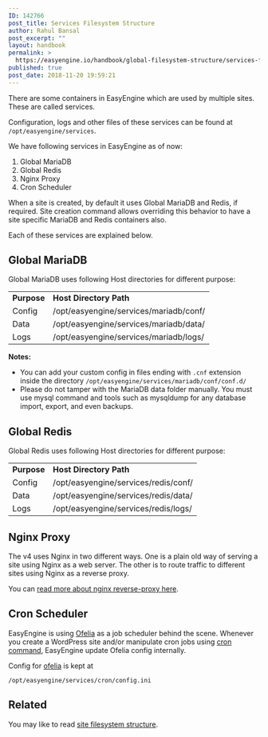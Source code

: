 ```yaml
---
ID: 142766
post_title: Services Filesystem Structure
author: Rahul Bansal
post_excerpt: ""
layout: handbook
permalink: >
  https://easyengine.io/handbook/global-filesystem-structure/services-filesystem-structure/
published: true
post_date: 2018-11-20 19:59:21
---
```

<!-- wp:paragraph -->
<p>There are some containers in EasyEngine which are used by multiple sites. These are called services. </p>
<!-- /wp:paragraph -->

<!-- wp:paragraph -->
<p>Configuration, logs and other files of these services can be found at <code>/opt/easyengine/services</code>.</p>
<!-- /wp:paragraph -->

<!-- wp:paragraph -->
<p>We have following services in EasyEngine as of now:</p>
<!-- /wp:paragraph -->

<!-- wp:list {"ordered":true} -->
<ol><li>Global MariaDB</li><li>Global Redis</li><li>Nginx Proxy</li><li>Cron Scheduler</li></ol>
<!-- /wp:list -->

<!-- wp:paragraph -->
<p>When a site is created, by default it uses Global MariaDB and Redis, if required. Site creation command allows overriding this behavior to have a <g class="gr_ gr_110 gr-alert gr_spell gr_inline_cards gr_run_anim ContextualSpelling ins-del multiReplace" id="110" data-gr-id="110">site specific</g>&nbsp;MariaDB and Redis containers also.&nbsp;</p>
<!-- /wp:paragraph -->

<!-- wp:paragraph -->
<p>Each of these services are explained below.</p>
<!-- /wp:paragraph -->

<!-- wp:heading -->
<h2>Global MariaDB</h2>
<!-- /wp:heading -->

<!-- wp:paragraph -->
<p>Global MariaDB uses following Host directories for different purpose:</p>
<!-- /wp:paragraph -->

<!-- wp:table {"hasFixedLayout":true} -->
<table class="wp-block-table has-fixed-layout"><tbody><tr><td><strong>Purpose</strong></td><td><strong>Host Directory Path</strong></td></tr><tr><td>Config</td><td>/opt/easyengine/services/mariadb/conf/</td></tr><tr><td>Data</td><td>/opt/easyengine/services/mariadb/data/</td></tr><tr><td>Logs</td><td>/opt/easyengine/services/mariadb/logs/</td></tr></tbody></table>
<!-- /wp:table -->

<!-- wp:paragraph -->
<p><strong>Notes:</strong></p>
<!-- /wp:paragraph -->

<!-- wp:list -->
<ul><li>You can add your custom config in files ending with <code>.cnf</code> extension inside the directory&nbsp;<code>/opt/easyengine/services/mariadb/conf/conf.d/</code></li><li>Please do not tamper with the MariaDB data folder manually. You must use mysql command and tools such as mysqldump for any database import, export, and even backups.</li></ul>
<!-- /wp:list -->

<!-- wp:heading -->
<h2>Global Redis</h2>
<!-- /wp:heading -->

<!-- wp:paragraph -->
<p>Global Redis uses following Host directories for different purpose:</p>
<!-- /wp:paragraph -->

<!-- wp:table {"hasFixedLayout":true} -->
<table class="wp-block-table has-fixed-layout"><tbody><tr><td><strong>Purpose</strong></td><td><strong>Host Directory Path</strong></td></tr><tr><td>Config</td><td>/opt/easyengine/services/redis/conf/</td></tr><tr><td>Data</td><td>/opt/easyengine/services/redis/data/</td></tr><tr><td>Logs</td><td>/opt/easyengine/services/redis/logs/</td></tr></tbody></table>
<!-- /wp:table -->

<!-- wp:heading -->
<h2>Nginx Proxy</h2>
<!-- /wp:heading -->

<!-- wp:paragraph -->
<p>The v4 uses Nginx in two different ways. One is a plain old way of serving a site using Nginx as a web server. The other is to route traffic to different sites using Nginx as a reverse proxy. </p>
<!-- /wp:paragraph -->

<!-- wp:paragraph -->
<p>You can <a href="https://easyengine.io/handbook/nginx-proxy/">read more about nginx reverse-proxy here</a>.</p>
<!-- /wp:paragraph -->

<!-- wp:heading -->
<h2>Cron Scheduler</h2>
<!-- /wp:heading -->

<!-- wp:paragraph -->
<p>EasyEngine is using <a href="https://github.com/mcuadros/ofelia">Ofelia</a> as a job scheduler behind the scene. Whenever you create a WordPress site and/or manipulate cron jobs using <a href="https://easyengine.io/commands/cron/">cron command</a>, EasyEngine update Ofelia config internally. </p>
<!-- /wp:paragraph -->

<!-- wp:paragraph -->
<p>Config for <a href="https://github.com/mcuadros/ofelia/"><g class="gr_ gr_324 gr-alert gr_spell gr_inline_cards gr_run_anim ContextualSpelling ins-del multiReplace" id="324" data-gr-id="324">ofelia</g></a> is kept at </p>
<!-- /wp:paragraph -->

<!-- wp:code -->
<pre class="wp-block-code"><code>/opt/easyengine/services/cron/config.ini</code></pre>
<!-- /wp:code -->

<!-- wp:heading -->
<h2>Related</h2>
<!-- /wp:heading -->

<!-- wp:paragraph -->
<p>You may like to read <a href="https://easyengine.io/handbook/site-filesystem-structure/">site filesystem structure</a>.</p>
<!-- /wp:paragraph -->
